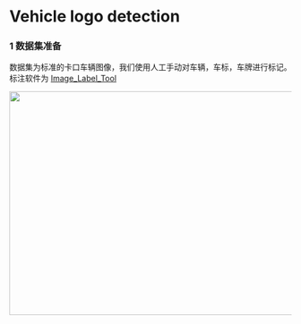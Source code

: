 # Vehicle logo detection

### 1 数据集准备
数据集为标准的卡口车辆图像，我们使用人工手动对车辆，车标，车牌进行标记。</br>
标注软件为 [Image_Label_Tool](https://github.com/EchoWangHF/Image-Label-Tool)

<div align="center">
<img src="https://github.com/EchoWangHF/deep-learning-about-CV/blob/master/vehicle-logo-detection/data/15000.jpg" height="400" width="600" >
</div>
